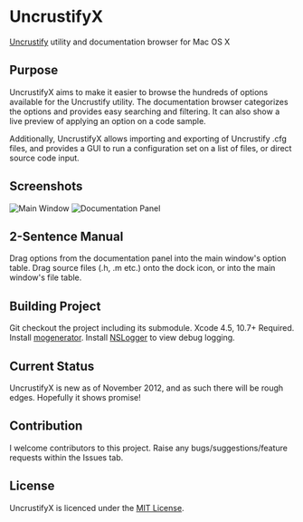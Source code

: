 # UncrustifyX
[Uncrustify](http://uncrustify.sourceforge.net) utility and documentation browser for Mac OS X
## Purpose
UncrustifyX aims to make it easier to browse the hundreds of options available for the Uncrustify utility. 
The documentation browser categorizes the options and provides easy searching and filtering. It can also show a live preview of applying an option on a code sample. 

Additionally, UncrustifyX allows importing and exporting of Uncrustify .cfg files, and provides a GUI to run a configuration set on a list of files, or direct source code input.
## Screenshots
![Main Window](https://raw.github.com/ryanmaxwell/UncrustifyX/screenshots/MainWindow.png "Main Window")
![Documentation Panel](https://raw.github.com/ryanmaxwell/UncrustifyX/screenshots/DocumentationPanel.png "DocumentationPanel")
## 2-Sentence Manual
Drag options from the documentation panel into the main window's option table. 
Drag source files (.h, .m etc.) onto the dock icon, or into the main window's file table. 
## Building Project
Git checkout the project including its submodule. Xcode 4.5, 10.7+ Required. Install [mogenerator](http://rentzsch.github.com/mogenerator/). Install [NSLogger](https://github.com/fpillet/NSLogger) to view debug logging.
## Current Status
UncrustifyX is new as of November 2012, and as such there will be rough edges. Hopefully it shows promise!
## Contribution
I welcome contributors to this project. Raise any bugs/suggestions/feature requests within the Issues tab. 
## License
UncrustifyX is licenced under the [MIT License](http://opensource.org/licenses/MIT).